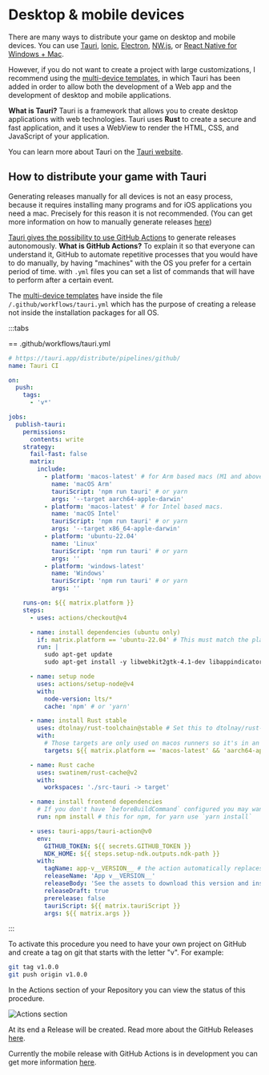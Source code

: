 # Desktop & mobile devices

There are many ways to distribute your game on desktop and mobile devices. You can use [Tauri](https://v2.tauri.app/), [Ionic](https://ionicframework.com/), [Electron](https://www.electronjs.org/), [NW.js](https://nwjs.io/), or [React Native for Windows + Mac](https://microsoft.github.io/react-native-windows/).

However, if you do not want to create a project with large customizations, I recommend using the [multi-device templates](/start/getting-started.md#project-initialization), in which Tauri has been added in order to allow both the development of a Web app and the development of desktop and mobile applications.

**What is Tauri?** Tauri is a framework that allows you to create desktop applications with web technologies. Tauri uses **Rust** to create a secure and fast application, and it uses a WebView to render the HTML, CSS, and JavaScript of your application.

You can learn more about Tauri on the [Tauri website](https://v2.tauri.app/).

## How to distribute your game with Tauri

Generating releases manually for all devices is not an easy process, because it requires installing many programs and for iOS applications you need a mac. Precisely for this reason it is not recommended. (You can get more information on how to manually generate releases [here](https://v2.tauri.app/distribute/))

[Tauri gives the possibility to use GitHub Actions](https://v2.tauri.app/distribute/pipelines/github/) to generate releases autonomously. **What is GitHub Actions?** To explain it so that everyone can understand it, GitHub to automate repetitive processes that you would have to do manually, by having "machines" with the OS you prefer for a certain period of time. with `.yml` files you can set a list of commands that will have to perform after a certain event.

The [multi-device templates](/start/getting-started.md#project-initialization) have inside the file `/.github/workflows/tauri.yml` which has the purpose of creating a release not inside the installation packages for all OS.

:::tabs

\== .github/workflows/tauri.yml

```yml
# https://tauri.app/distribute/pipelines/github/
name: Tauri CI

on:
  push:
    tags:
      - 'v*'

jobs:
  publish-tauri:
    permissions:
      contents: write
    strategy:
      fail-fast: false
      matrix:
        include:
          - platform: 'macos-latest' # for Arm based macs (M1 and above).
            name: 'macOS Arm'
            tauriScript: 'npm run tauri' # or yarn
            args: '--target aarch64-apple-darwin'
          - platform: 'macos-latest' # for Intel based macs.
            name: 'macOS Intel'
            tauriScript: 'npm run tauri' # or yarn
            args: '--target x86_64-apple-darwin'
          - platform: 'ubuntu-22.04'
            name: 'Linux'
            tauriScript: 'npm run tauri' # or yarn
            args: ''
          - platform: 'windows-latest'
            name: 'Windows'
            tauriScript: 'npm run tauri' # or yarn
            args: ''

    runs-on: ${{ matrix.platform }}
    steps:
      - uses: actions/checkout@v4

      - name: install dependencies (ubuntu only)
        if: matrix.platform == 'ubuntu-22.04' # This must match the platform value defined above.
        run: |
          sudo apt-get update
          sudo apt-get install -y libwebkit2gtk-4.1-dev libappindicator3-dev librsvg2-dev patchelf

      - name: setup node
        uses: actions/setup-node@v4
        with:
          node-version: lts/*
          cache: 'npm' # or 'yarn'

      - name: install Rust stable
        uses: dtolnay/rust-toolchain@stable # Set this to dtolnay/rust-toolchain@nightly
        with:
          # Those targets are only used on macos runners so it's in an `if` to slightly speed up windows and linux builds.
          targets: ${{ matrix.platform == 'macos-latest' && 'aarch64-apple-darwin,x86_64-apple-darwin' || '' }}

      - name: Rust cache
        uses: swatinem/rust-cache@v2
        with:
          workspaces: './src-tauri -> target'

      - name: install frontend dependencies
        # If you don't have `beforeBuildCommand` configured you may want to build your frontend here too.
        run: npm install # this for npm, for yarn use `yarn install`

      - uses: tauri-apps/tauri-action@v0
        env:
          GITHUB_TOKEN: ${{ secrets.GITHUB_TOKEN }}
          NDK_HOME: ${{ steps.setup-ndk.outputs.ndk-path }}
        with:
          tagName: app-v__VERSION__ # the action automatically replaces \_\_VERSION\_\_ with the app version.
          releaseName: 'App v__VERSION__'
          releaseBody: 'See the assets to download this version and install.'
          releaseDraft: true
          prerelease: false
          tauriScript: ${{ matrix.tauriScript }}
          args: ${{ matrix.args }}
```

:::

To activate this procedure you need to have your own project on GitHub and create a tag on git that starts with the letter "v". For example:

```bash
git tag v1.0.0
git push origin v1.0.0
```

In the Actions section of your Repository you can view the status of this procedure.

![Actions section](https://github.com/user-attachments/assets/b39055a9-02a7-472b-930f-daf0a9c6c78b)

At its end a Release will be created. Read more about the GitHub Releases [here](https://docs.github.com/en/repositories/releasing-projects-on-github/viewing-your-repositorys-releases-and-tags).

Currently the mobile release with GitHub Actions is in development you can get more information [here](https://github.com/tauri-apps/tauri-action/pull/924).
